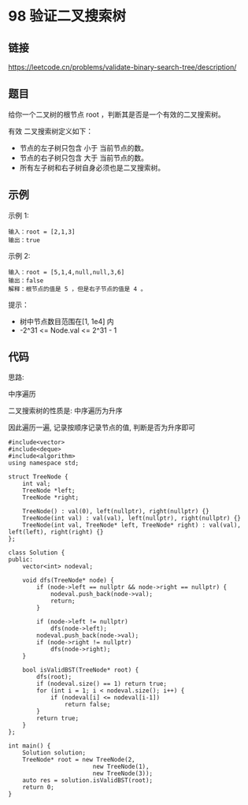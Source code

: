 # 98 验证二叉搜索树
## 链接
https://leetcode.cn/problems/validate-binary-search-tree/description/

## 题目 
给你一个二叉树的根节点 root ，判断其是否是一个有效的二叉搜索树。

有效 二叉搜索树定义如下：

- 节点的左子树只包含 小于 当前节点的数。
- 节点的右子树只包含 大于 当前节点的数。
- 所有左子树和右子树自身必须也是二叉搜索树。

## 示例
示例 1:
```
输入：root = [2,1,3]
输出：true
```
示例 2:
```
输入：root = [5,1,4,null,null,3,6]
输出：false
解释：根节点的值是 5 ，但是右子节点的值是 4 。
```

提示：

- 树中节点数目范围在[1, 1e4] 内
- -2^31 <= Node.val <= 2^31 - 1

## 代码
思路:

中序遍历

二叉搜索树的性质是: 中序遍历为升序

因此遍历一遍, 记录按顺序记录节点的值, 判断是否为升序即可

```
#include<vector>
#include<deque>
#include<algorithm>
using namespace std;

struct TreeNode {
    int val;
    TreeNode *left;
    TreeNode *right;
    
    TreeNode() : val(0), left(nullptr), right(nullptr) {}
    TreeNode(int val) : val(val), left(nullptr), right(nullptr) {}
    TreeNode(int val, TreeNode* left, TreeNode* right) : val(val), left(left), right(right) {}
};
    
class Solution {
public:
    vector<int> nodeval;
    
    void dfs(TreeNode* node) {
        if (node->left == nullptr && node->right == nullptr) {
            nodeval.push_back(node->val);
            return;
        }
        
        if (node->left != nullptr)
            dfs(node->left);
        nodeval.push_back(node->val);
        if (node->right != nullptr)
            dfs(node->right);
    }
    
    bool isValidBST(TreeNode* root) {
        dfs(root);
        if (nodeval.size() == 1) return true;
        for (int i = 1; i < nodeval.size(); i++) {
            if (nodeval[i] <= nodeval[i-1])
                return false;
        }
        return true;
    }
};

int main() {
    Solution solution;
    TreeNode* root = new TreeNode(2,
                        new TreeNode(1),
                        new TreeNode(3));
    auto res = solution.isValidBST(root);
    return 0;
}
```